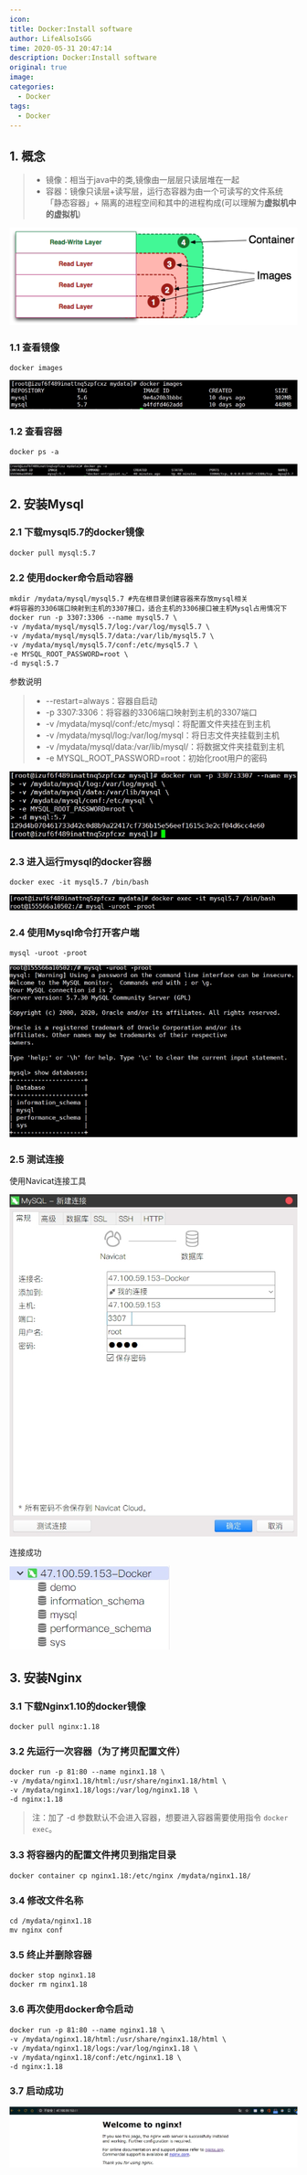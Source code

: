 ```yaml
---
icon: 
title: Docker:Install software
author: LifeAlsoIsGG
time: 2020-05-31 20:47:14
description: Docker:Install software
original: true
image: 
categories: 
  - Docker
tags: 
  - Docker
---
```






## 1. 概念

> - 镜像：相当于java中的类,镜像由一层层只读层堆在一起
> - 容器：镜像只读层+读写层，运行态容器为由一个可读写的文件系统「静态容器」+ 隔离的进程空间和其中的进程构成(可以理解为**虚拟机中的虚拟机**)


![](./images/Docker-install-software/image&container.png)


### 1.1 查看镜像

```shell
docker images
```

![镜像](./images/Docker-install-software/Mirror.jpg)




### 1.2 查看容器

```shell
docker ps -a
```

![容器](./images/Docker-install-software/container.jpg)



## 2. 安装Mysql



### 2.1 下载mysql5.7的docker镜像

```shell
docker pull mysql:5.7
```



### 2.2 使⽤docker命令启动容器

```shell
mkdir /mydata/mysql/mysql5.7 #先在根目录创建容器来存放mysql相关
#将容器的3306端口映射到主机的3307接口，适合主机的3306接口被主机Mysql占用情况下
docker run -p 3307:3306 --name mysql5.7 \
-v /mydata/mysql/mysql5.7/log:/var/log/mysql5.7 \
-v /mydata/mysql/mysql5.7/data:/var/lib/mysql5.7 \
-v /mydata/mysql/mysql5.7/conf:/etc/mysql5.7 \
-e MYSQL_ROOT_PASSWORD=root \
-d mysql:5.7
```

参数说明 

> - --restart=always：容器自启动
> - -p 3307:3306：将容器的3306端⼝映射到主机的3307端⼝        
> - -v /mydata/mysql/conf:/etc/mysql：将配置⽂件夹挂在到主机
> - -v /mydata/mysql/log:/var/log/mysql：将⽇志⽂件夹挂载到主机
> - -v /mydata/mysql/data:/var/lib/mysql/：将数据⽂件夹挂载到主机
> - -e MYSQL_ROOT_PASSWORD=root：初始化root⽤户的密码

![启动mysql容器](./images/Docker-install-software/start_mysql_container.jpg)





### 2.3 进⼊运⾏mysql的docker容器

```shell
docker exec -it mysql5.7 /bin/bash
```

![进入容器](./images/Docker-install-software/enter_container.jpg)






### 2.4 使⽤Mysql命令打开客户端

```shell
mysql -uroot -proot
```

![进入mysql](./images/Docker-install-software/enter_mysql.jpg)






### 2.5 测试连接

使用Navicat连接工具

![navicat连接mysql1](./images/Docker-install-software/navicat_connect_to_mysql_1.jpg)





连接成功

![navicat连接mysql2](./images/Docker-install-software/navicat_connect_to_mysql_2.jpg)







## 3. 安装Nginx



### 3.1 下载Nginx1.10的docker镜像

```shell
docker pull nginx:1.18
```



### 3.2 先运⾏⼀次容器（为了拷⻉配置⽂件）

```shell
docker run -p 81:80 --name nginx1.18 \
-v /mydata/nginx1.18/html:/usr/share/nginx1.18/html \
-v /mydata/nginx1.18/logs:/var/log/nginx1.18 \
-d nginx:1.18
```

> 注：加了 -d 参数默认不会进⼊容器，想要进⼊容器需要使⽤指令 `docker exec`。



### 3.3 将容器内的配置⽂件拷⻉到指定⽬录

```shell
docker container cp nginx1.18:/etc/nginx /mydata/nginx1.18/
```



### 3.4 修改⽂件名称

```shell
cd /mydata/nginx1.18 
mv nginx conf
```



### 3.5 终⽌并删除容器

```shell
docker stop nginx1.18
docker rm nginx1.18
```



### 3.6 再次使⽤docker命令启动

```shell
docker run -p 81:80 --name nginx1.18 \
-v /mydata/nginx1.18/html:/usr/share/nginx1.18/html \
-v /mydata/nginx1.18/logs:/var/log/nginx1.18 \
-v /mydata/nginx1.18/conf:/etc/nginx1.18 \
-d nginx:1.18
```



### 3.7 启动成功

![nginx启动成功](./images/Docker-install-software/nginx_start.jpg)

